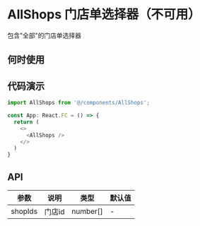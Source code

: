 # AllShops 门店单选择器（不可用）

包含"全部"的门店单选择器

## 何时使用

## 代码演示

```js
import AllShops from '@/components/AllShops';

const App: React.FC = () => {
  return (
    <>
      <AllShops />
    </>
  )
}
```

## API

| 参数 | 说明 | 类型 | 默认值 |
| --- | --- | --- | --- |
| shopIds | 门店id | number[] | - |

